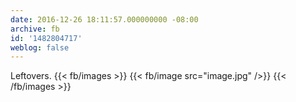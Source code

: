 ```yaml
---
date: 2016-12-26 18:11:57.000000000 -08:00
archive: fb
id: '1482804717'
weblog: false
---
```


Leftovers.
{{< fb/images >}}
{{< fb/image src="image.jpg" />}}
{{< /fb/images >}}
